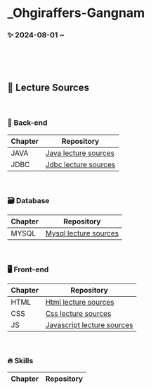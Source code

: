 # _Ohgiraffers-Gangnam

### ✨ 2024-08-01 ~ 

<br><br><br>

## 🔎 Lecture Sources

<br>

### 🌟 Back-end

| Chapter | Repository |
| ------ | ------ |
| JAVA | [Java lecture sources](https://github.com/20240801-gangnam/01_java) |
| JDBC | [Jdbc lecture sources](https://github.com/20240801-gangnam/03_jdbc) |

<br>

### 🗃 Database
| Chapter | Repository |
| ------ | ------ |
| MYSQL | [Mysql lecture sources](https://github.com/20240801-gangnam/02_mysql) |
<br>

### 🖥️ Front-end

| Chapter | Repository |
| ------ | ------ |
| HTML | [Html lecture sources](https://github.com/20240801-gangnam/04_html) |
| CSS | [Css lecture sources](https://github.com/20240801-gangnam/05_css) |
| JS | [Javascript lecture sources](https://github.com/20240801-gangnam/06_javascript) |

<br>

### 🔥 Skills

| Chapter | Repository |
| ------ | ------ |


